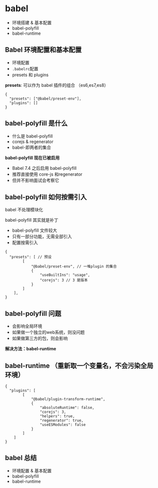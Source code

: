 # babel

- 环境搭建 & 基本配置
- babel-polyfill
- babel-runtime

## Babel 环境配置和基本配置

- 环境配置
- `.babelrc`配置
- presets 和 plugins

**presets**: 可以作为 babel 插件的组合 （es6,es7,es8）

```
{
  "presets": ["@babel/preset-env"],
  "plugins": []
}
```

## babel-polyfill 是什么

- 什么是 babel-polyfill
- corejs & regenerator
- babel-即两者的集合

**babel-polyfill 现在已被启用**

- Babel 7.4 之后启用 babel-polyfill
- 推荐直接使用 core-js 和regenerator
- 但并不影响面试会考察它

## babel-polyfill 如何按需引入

babel 不处理模块化

babel-polyfill 其实就是补丁

- babel-polyfill 文件较大
- 只有一部分功能，无需全部引入
- 配置按需引入

```
{
  "presets": [ // 预设
        [
            "@babel/preset-env", // 一堆plugin 的集合
            {
                "useBuiltIns": "usage",
                "corejs": 3 // 3 是版本
            }
        ]
    ],
}
```

## babel-polyfill 问题

- 会影响全局环境
- 如果做一个独立的web系统，则没问题
- 如果做第三方的包，则会影响

**解决方法：babel-runtime**

## babel-runtime （重新取一个变量名，不会污染全局环境）

```
{
  "plugins": [
        [
            "@babel/plugin-transform-runtime",
            {
                "absoluteRuntime": false,
                "corejs": 3,
                "helpers": true,
                "regenerator": true,
                "useESModules": false
            }
        ]
    ]
}
```

## babel 总结

- 环境配置 & 基本配置
- babel-polyfill
- babel-runtime